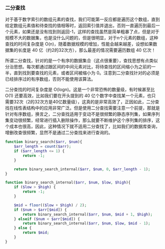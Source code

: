 
### 二分查找
对于基于数字索引的数组元素的查找，我们可能第一反应都是遍历这个数组，直到给定数组元素值和待查找的值相等时，返回索引值并退出，否则一直遍历到最后一个元素，如果还是没有找到则返回-1，这样的查找虽然是简单粗暴了点，但是对于规模不大的数据集，也是没什么问题的，但是很明显，对于n个元素的数组，这种查找的时间复杂度是 O(n)，随着数据规模的增加，性能会越来越差，设想如果数据集的长度是 40 亿（约2的32次方），那么最差的情况需要遍历数组 40 亿次！  

所谓二分查找，针对的是一个有序的数据集合（这点很重要），查找思想有点类似分治思想。每次都通过跟区间的中间元素对比，将待查找的区间缩小为之前的一半，直到找到要查找的元素，或者区间被缩小为 0。注意到二分查找针对的必须是已经排序过的有序数组，否则不能使用该算法。  

二分查找的时间复杂度是 O(logn)。这是一个非常恐怖的数量级，有时候甚至比 O(1) 还要高效，比如我们要在开头提到的 40 亿个数字中查找某一个元素，也只需要32次（2的32次方是40亿数量级），这真的是非常高效了，正因如此，二分查找在线性表结构中的应用非常广泛。但是使用二分查找需要注意一个前提，那就是针对有序数组，换言之，二分查找适用于变动不是很频繁的静态序列集，如果序列集变动很频繁，经常进行插入删除操作，那么就要不断维护这个序列集的排序，这个成本也很高，因此，这种情况下就不适用二分查找了，比如我们的数据库查询，增删改查很频繁，显然不是通过二分查找来进行查询的。  
```php
function binary_search($arr, $num){
    $arr_length = count($arr);
    if ($arr_length <= 1) {
        return -1;
    }

    return binary_search_internal($arr, $num, 0, $arr_length - 1);
}

function binary_search_internal($arr, $num, $low, $high){
    if ($low > $high) {
        return -1;
    }

    $mid = floor(($low + $high) / 2);
    if ($num > $arr[$mid]) {
        return binary_search_internal($arr, $num, $mid + 1, $high);
    } elseif ($num < $arr[$mid]) {
        return binary_search_internal($arr, $num, $low, $mid - 1);
    } else {
        return $mid;
    }
}
```
